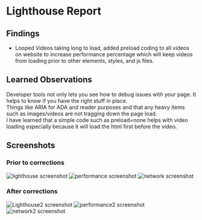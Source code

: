 <h1>Lighthouse Report</h1>
<h2>Findings</h2>
<ul>
<li>Looped Videos taking long to load, added preload coding to all videos on website to increase performance percentage which will keep videos from loading prior to other elements, styles, and js files.</li>
</ul>
<h2>Learned Observations</h2>
<p>Developer tools not only lets you see how to debug issues with your page. It helps to know if you have the right stuff in place. <br>Things like ARIA for ADA and reader purposes and that any heavy items such as images/videos are not tragging down the page load. <br>I have learned that a simple code such as preload=none helps with video loading especially because it will load the html first before the video. </p>
<h2>Screenshots</h2>
<h3>Prior to corrections</h3>
<img src="https://res.cloudinary.com/dgls7u3iq/image/upload/v1722556128/lighthouse_report_day_4_yjokdn.jpg" alt="lighthouse screenshot" width 300px height 200px>
<img src="https://res.cloudinary.com/dgls7u3iq/image/upload/v1722564842/performance_day4_uwsnps.jpg" alt="performance screenshot" width 300px height 200px>
<img src="https://res.cloudinary.com/dgls7u3iq/image/upload/v1722564842/network_day4_o2igrx.jpg" alt="network screenshot" width 300px height 200px>
<h3>After corrections</h3>
<img src="https://res.cloudinary.com/dgls7u3iq/image/upload/v1722567859/lighthouse_report2_day_4_k9ovmy.jpg" alt="Lighthouse2 screenshot" width 300px height 200px>
<img src="https://res.cloudinary.com/dgls7u3iq/image/upload/v1722567859/performance2_day4_bdngrr.jpg" alt="performance2 screenshot" width 300px height 200px>
<img src="https://res.cloudinary.com/dgls7u3iq/image/upload/v1722567888/network2_day4_e0leny.jpg" alt="network2 screenshot" width 300px height 200px>